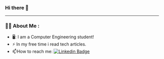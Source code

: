 ### Hi there 👋
---
### :woman_technologist: About Me :

- 🖥️: I am a Computer Engineering student!
- :zap: In my free time i read tech articles.
- :mailbox:How to reach me: [![Linkedin Badge](https://img.shields.io/badge/-click-blue?style=flat&logo=Linkedin&logoColor=white)](www.linkedin.com/in/beyzanurbas)

